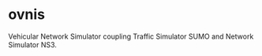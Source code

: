 ovnis
=====

Vehicular Network Simulator coupling Traffic Simulator SUMO and Network Simulator NS3. 